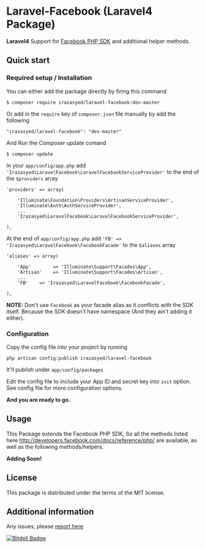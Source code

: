 Laravel-Facebook (Laravel4 Package)
===================================

**Laravel4** Support for [Facebook PHP SDK](https://github.com/facebook/facebook-php-sdk) and additional helper methods.

## Quick start


### Required setup / Installation


You can either add the package directly by firing this command
	
	$ composer require irazasyed/laravel-facebook:dev-master
	
Or add in the `require` key of `composer.json` file manually by add the following

    "irazasyed/laravel-facebook": "dev-master"

And Run the Composer update comand

    $ composer update

In your `app/config/app.php` add `'Irazasyed\LaravelFacebook\LaravelFacebookServiceProvider'` to the end of the `$providers` array

```
'providers' => array(

    'Illuminate\Foundation\Providers\ArtisanServiceProvider',
    'Illuminate\Auth\AuthServiceProvider',
    ...
    'Irazasyed\LaravelFacebook\LaravelFacebookServiceProvider',

),
```

At the end of `app/config/app.php` add `'FB' => 'Irazasyed\LaravelFacebook\FacebookFacade'` to the `$aliases` array

```
'aliases' => array(

    'App'        => 'Illuminate\Support\Facades\App',
    'Artisan'    => 'Illuminate\Support\Facades\Artisan',
    ...
    'FB'    => 'Irazasyed\LaravelFacebook\FacebookFacade',

),
```
**NOTE:** Don't use `Facebook` as your facade alias as it conflicts with the SDK itself. Because the SDK doesn't have namespace (And they ain't adding it either).
    
### Configuration


Copy the config file into your project by running

```
php artisan config:publish irazasyed/laravel-facebook
```
It'll publish under `app/config/packages`

Edit the config file to include your App ID and secret key into `init` option. See config file for more configuration options.


**And you are ready to go.**

## Usage


This Package extends the Facebook PHP SDK, So all the methods listed here http://developers.facebook.com/docs/reference/php/ are available, as well as the following methods/helpers.

**Adding Soon!**

## License


This package is distributed under the terms of the MIT license.


## Additional information


Any issues, please [report here](https://github.com/irazasyed/laravel-facebook/issues)


[![Bitdeli Badge](https://d2weczhvl823v0.cloudfront.net/irazasyed/laravel-facebook/trend.png)](https://bitdeli.com/free "Bitdeli Badge")


